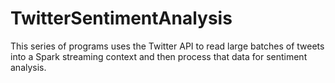 # TwitterSentimentAnalysis
This series of programs uses the Twitter API to read large batches of tweets into a Spark streaming context and then process that data for sentiment analysis.
